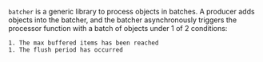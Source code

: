 `batcher` is a generic library to process objects in batches. A producer adds
objects into the batcher, and the batcher asynchronously triggers the processor
function with a batch of objects under 1 of 2 conditions:

    1. The max buffered items has been reached
    1. The flush period has occurred
